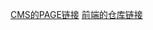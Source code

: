 [CMS的PAGE链接](https://dengyingxin.github.io/APP_CMS/#id=wsrpmr&p=%E5%B0%81%E9%9D%A2&g=1)
[前端的仓库链接](https://github.com/dengyingxin/APP_Team)
